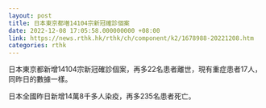 ```yaml
---
layout: post
title: 日本東京都増14104宗新冠確診個案
date: 2022-12-08 17:05:58.000000000 +08:00
link: https://news.rthk.hk/rthk/ch/component/k2/1678988-20221208.htm
categories: rthk
---
```


日本東京都新增14104宗新冠確診個案，再多22名患者離世，現有重症患者17人，同昨日的數據一樣。

日本全國昨日新增14萬8千多人染疫，再多235名患者死亡。
